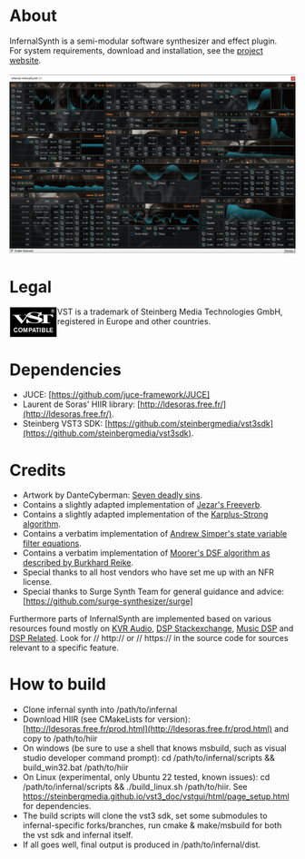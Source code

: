# About
InfernalSynth is a semi-modular software synthesizer and effect plugin.\
For system requirements, download and installation, see the [project website](https://sjoerdvankreel.github.io/infernal-synth).\
\
![Screenshot](static/screenshot.png)

# Legal
<img align="left" alt="VST logo" src="static/vst_logo.png">
VST is a trademark of Steinberg Media Technologies GmbH,<br/>
registered in Europe and other countries.
<br clear="left"/>

# Dependencies
- JUCE: [https://github.com/juce-framework/JUCE]
- Laurent de Soras' HIIR library: [http://ldesoras.free.fr/](http://ldesoras.free.fr/).
- Steinberg VST3 SDK: [https://github.com/steinbergmedia/vst3sdk](https://github.com/steinbergmedia/vst3sdk).

# Credits
- Artwork by DanteCyberman: [Seven deadly sins](https://www.deviantart.com/dantecyberman/art/Seven-deadly-sins-442680725).
- Contains a slightly adapted implementation of [Jezar's Freeverb](https://github.com/sinshu/freeverb).
- Contains a slightly adapted implementation of the [Karplus-Strong algorithm](https://blog.demofox.org/2016/06/16/synthesizing-a-pluked-string-sound-with-the-karplus-strong-algorithm).
- Contains a verbatim implementation of [Andrew Simper's state variable filter equations](https://cytomic.com/files/dsp/SvfLinearTrapOptimised2.pdf).
- Contains a verbatim implementation of [Moorer's DSF algorithm as described by Burkhard Reike](https://www.verklagekasper.de/synths/dsfsynthesis/dsfsynthesis.html).
- Special thanks to all host vendors who have set me up with an NFR license.
- Special thanks to Surge Synth Team for general guidance and advice: [https://github.com/surge-synthesizer/surge]

Furthermore parts of InfernalSynth are implemented based on various resources found mostly on
[KVR Audio](https://www.kvraudio.com), [DSP Stackexchange](https://dsp.stackexchange.com),
[Music DSP](https://www.musicdsp.org) and [DSP Related](https://www.dsprelated.com).
Look for // http:// or // https:// in the source code for sources relevant to a specific feature.

# How to build
- Clone infernal synth into /path/to/infernal
- Download HIIR (see CMakeLists for version): [http://ldesoras.free.fr/prod.html](http://ldesoras.free.fr/prod.html) and copy to /path/to/hiir
- On windows (be sure to use a shell that knows msbuild, such as visual studio developer command prompt): cd /path/to/infernal/scripts && build_win32.bat /path/to/hiir
- On Linux (experimental, only Ubuntu 22 tested, known issues): cd /path/to/infernal/scripts && ./build_linux.sh /path/to/hiir. See https://steinbergmedia.github.io/vst3_doc/vstgui/html/page_setup.html for dependencies.
- The build scripts will clone the vst3 sdk, set some submodules to infernal-specific forks/branches, run cmake & make/msbuild for both the vst sdk and infernal itself.
- If all goes well, final output is produced in /path/to/infernal/dist.
